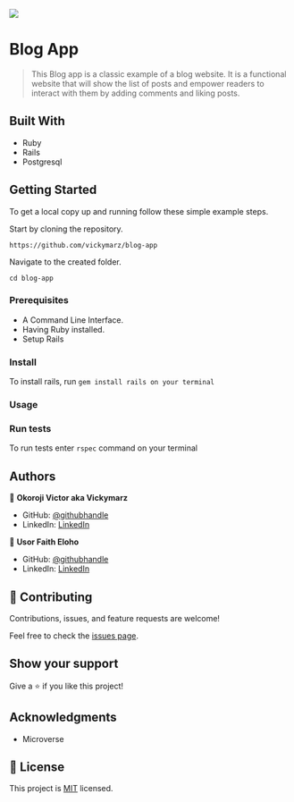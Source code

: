![](https://img.shields.io/badge/Microverse-blueviolet)

# Blog App

> This Blog app is a classic example of a blog website. It is a functional website that will show the list of posts and empower readers to interact with them by adding comments and liking posts.


## Built With

- Ruby
- Rails
- Postgresql
## Getting Started


To get a local copy up and running follow these simple example steps.

Start by cloning the repository.

`https://github.com/vickymarz/blog-app`

Navigate to the created folder.

`cd blog-app`

### Prerequisites

- A Command Line Interface.
- Having Ruby installed.
- Setup Rails
### Install
To install rails, run `gem install rails on your terminal`
### Usage

### Run tests
To run tests enter `rspec` command on your terminal

## Authors

👤 **Okoroji Victor aka Vickymarz**

- GitHub: [@githubhandle](https://github.com/vickymarz)
- LinkedIn: [LinkedIn](https://www.linkedin.com/in/okoroji-victor-ebube-8791741a0)

👤 **Usor Faith Eloho**

- GitHub: [@githubhandle](https://github.com/usorfaitheloho)
- LinkedIn: [LinkedIn](https://www.linkedin.com/in/faith-usor/)



## 🤝 Contributing

Contributions, issues, and feature requests are welcome!

Feel free to check the [issues page](../../issues/).

## Show your support

Give a ⭐️ if you like this project!

## Acknowledgments

- Microverse

## 📝 License

This project is [MIT](./MIT.md) licensed.